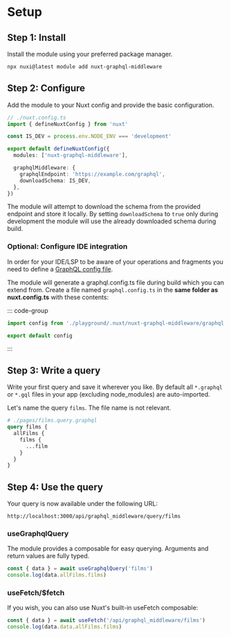 # Setup

## Step 1: Install

Install the module using your preferred package manager.

```sh
npx nuxi@latest module add nuxt-graphql-middleware
```

## Step 2: Configure

Add the module to your Nuxt config and provide the basic configuration.

```typescript
// ./nuxt.config.ts
import { defineNuxtConfig } from 'nuxt'

const IS_DEV = process.env.NODE_ENV === 'development'

export default defineNuxtConfig({
  modules: ['nuxt-graphql-middleware'],

  graphqlMiddleware: {
    graphqlEndpoint: 'https://example.com/graphql',
    downloadSchema: IS_DEV,
  },
})
```

The module will attempt to download the schema from the provided endpoint and
store it locally. By setting `downloadSchema` to `true` only during development
the module will use the already downloaded schema during build.

### Optional: Configure IDE integration

In order for your IDE/LSP to be aware of your operations and fragments you need
to define a
[GraphQL config file](https://the-guild.dev/graphql/config/docs/user/usage).

The module will generate a graphql.config.ts file during build which you can
extend from. Create a file named `graphql.config.ts` in the **same folder as
nuxt.config.ts** with these contents:

::: code-group

```typescript [~/graphql.config.ts]
import config from './playground/.nuxt/nuxt-graphql-middleware/graphql.config'

export default config
```

:::

## Step 3: Write a query

Write your first query and save it wherever you like. By default all `*.graphql`
or `*.gql` files in your app (excluding node_modules) are auto-imported.

Let's name the query `films`. The file name is not relevant.

```graphql
# ./pages/films.query.graphql
query films {
  allFilms {
    films {
      ...film
    }
  }
}
```

## Step 4: Use the query

Your query is now available under the following URL:

```
http://localhost:3000/api/graphql_middleware/query/films
```

### useGraphqlQuery

The module provides a composable for easy querying. Arguments and return values
are fully typed.

```typescript
const { data } = await useGraphqlQuery('films')
console.log(data.allFilms.films)
```

### useFetch/$fetch

If you wish, you can also use Nuxt's built-in useFetch composable:

```typescript
const { data } = await useFetch('/api/graphql_middleware/films')
console.log(data.data.allFilms.films)
```
